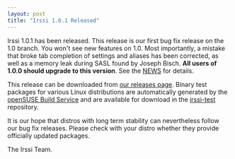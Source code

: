 ```yaml
---
layout: post
title: "Irssi 1.0.1 Released"
---
```


Irssi 1.0.1 has been released. This release is our first bug fix
release on the 1.0 branch. You won't see new features on 1.0. Most
importantly, a mistake that broke tab completion of settings and
aliases has been corrected, as well as a memory leak during SASL found
by Joseph Bisch. **All users of 1.0.0 should upgrade to this
version**. See the
[NEWS](//raw.githubusercontent.com/irssi/irssi/1.0.1/NEWS) for
details.

This release can be downloaded from [our releases
page](https://github.com/irssi/irssi/releases). Binary test packages
for various Linux distributions are automatically generated by the
[openSUSE Build Service](https://build.opensuse.org/) and are
available for download in the
[irssi-test](https://software.opensuse.org/download.html?project=home:ailin_nemui:irssi-test;package=irssi)
repository.

It is our hope that distros with long term stability can nevertheless
follow our bug fix releases. Please check with your distro whether
they provide officially updated packages.

The Irssi Team.

